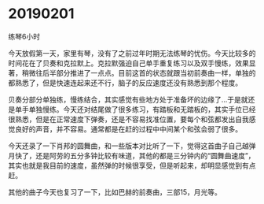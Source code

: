 # 20190201

练琴6小时

今天放假第一天，家里有琴，没有了之前过年时期无法练琴的忧伤。今天比较多的时间花在了贝奏和克拉默上。克拉默强迫自己单手重复练习以及双手慢练，效果显著，稍微往后半部分推进了一点点。目前这首的状态就跟当初前奏曲一样，单独的都熟悉了，但是快速连起来还不行，脑子的反应速度还没有熟悉到那个程度。

贝奏分部分单独练，慢练结合，其实感觉有些地方处于准备坏的边缘了...于是就还是单手单独慢练。今天还对结尾做了很多练习，有踏板和无踏板的，其实手位已经很熟悉，但是在正常速度下弹奏，还是不容易找准位置，要每个和弦都发出自我感觉良好的声音，并不容易。通常都是在赶的过程中中间某个和弦会弱了很多。

今天还录了一下肖邦的圆舞曲，和一些版本对比听了一下，觉得这首曲子自己越弹月快了，还是阿劳的五分多钟比较有味道，其他的都是三分钟内的“圆舞曲速度”，其实也就是我目前的速度，虽然弹的时候很享受，但是听起来，却明显感觉到有点赶。

其他的曲子今天也复习了一下，比如巴赫的前奏曲，三部15，月光等。
